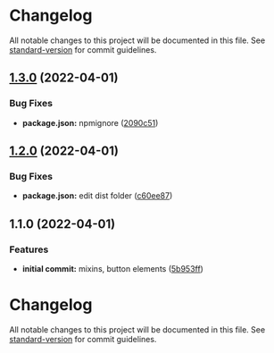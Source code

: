 # Changelog

All notable changes to this project will be documented in this file. See [standard-version](https://github.com/conventional-changelog/standard-version) for commit guidelines.

## [1.3.0](https://github.com/SandyLudosky/Sassy-buttons/compare/v1.2.0...v1.3.0) (2022-04-01)


### Bug Fixes

* **package.json:** npmignore ([2090c51](https://github.com/SandyLudosky/Sassy-buttons/commit/2090c51c67221b257a323c34e6d0c0634f229ef0))

## [1.2.0](https://github.com/SandyLudosky/Sassy-buttons/compare/v1.1.0...v1.2.0) (2022-04-01)


### Bug Fixes

* **package.json:** edit dist folder ([c60ee87](https://github.com/SandyLudosky/Sassy-buttons/commit/c60ee87cba6d0ee6615fc07b603f5a8c10898494))

## 1.1.0 (2022-04-01)


### Features

* **initial commit:** mixins, button elements ([5b953ff](https://github.com/SandyLudosky/Sassy-buttons/commit/5b953ff80c93880ad919e9c8ed7004d79fd084a2))

# Changelog

All notable changes to this project will be documented in this file. See [standard-version](https://github.com/conventional-changelog/standard-version) for commit guidelines.
